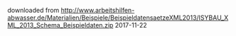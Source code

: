 downloaded from http://www.arbeitshilfen-abwasser.de/Materialien/Beispiele/BeispieldatensaetzeXML2013/ISYBAU_XML_2013_Schema_Beispieldaten.zip 2017-11-22
